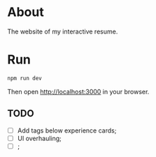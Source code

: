 
# About

The website of my interactive resume.

# Run

```bash
npm run dev
```

Then open [http://localhost:3000](http://localhost:3000) in your browser.


## TODO

 - [ ] Add tags below experience cards;
 - [ ] UI overhauling;
 - [ ] ;
